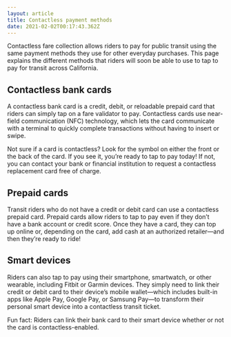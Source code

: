 ```yaml
---
layout: article
title: Contactless payment methods
date: 2021-02-02T00:17:43.362Z
---
```

<!--StartFragment-->

Contactless fare collection allows riders to pay for public transit using the same payment methods they use for other everyday purchases. This page explains the different methods that riders will soon be able to use to tap to pay for transit across California.

## Contactless bank cards

A contactless bank card is a credit, debit, or reloadable prepaid card that riders can simply tap on a fare validator to pay. Contactless cards use near-field communication (NFC) technology, which lets the card communicate with a terminal to quickly complete transactions without having to insert or swipe.

Not sure if a card is contactless? Look for the  symbol on either the front or the back of the card. If you see it, you’re ready to tap to pay today! If not, you can contact your bank or financial institution to request a contactless replacement card free of charge.

## Prepaid cards

Transit riders who do not have a credit or debit card can use a contactless prepaid card. Prepaid cards allow riders to tap to pay even if they don’t have a bank account or credit score. Once they have a card, they can top up online or, depending on the card, add cash at an authorized retailer—and then they’re ready to ride!

## Smart devices

Riders can also tap to pay using their smartphone, smartwatch, or other wearable, including Fitbit or Garmin devices. They simply need to link their credit or debit card to their device’s mobile wallet—which includes built-in apps like Apple Pay, Google Pay, or Samsung Pay—to transform their personal smart device into a contactless transit ticket. 



Fun fact: Riders can link their bank card to their smart device whether or not the card is contactless-enabled.



<!--EndFragment-->